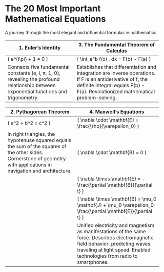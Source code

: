 # The 20 Most Important Mathematical Equations

A journey through the most elegant and influential formulas in mathematics

| 1. Euler’s Identity | 3. The Fundamental Theorem of Calculus |
|---------------------|---------------------------------------|
| \( e^{i\pi} + 1 = 0 \) | \( \int_a^b f(x) \, dx = F(b) - F(a) \) |
| Connects five fundamental constants (e, i, π, 1, 0), revealing the profound relationship between exponential functions and trigonometry. | Establishes that differentiation and integration are inverse operations. If F is an antiderivative of f, the definite integral equals F(b) - F(a). Revolutionized mathematical problem-solving. |

| 2. Pythagorean Theorem | 4. Maxwell’s Equations |
|------------------------|-----------------------|
| \( a^2 + b^2 = c^2 \) | \( \nabla \cdot \mathbf{E} = \frac{\rho}{\varepsilon_0} \) |
| In right triangles, the hypotenuse squared equals the sum of the squares of the other sides. Cornerstone of geometry with applications in navigation and architecture. | \( \nabla \cdot \mathbf{B} = 0 \) |
| | \( \nabla \times \mathbf{E} = -\frac{\partial \mathbf{B}}{\partial t} \) |
| | \( \nabla \times \mathbf{B} = \mu_0 \mathbf{J} + \mu_0 \varepsilon_0 \frac{\partial \mathbf{E}}{\partial t} \) |
| | Unified electricity and magnetism as manifestations of the same force. Describes electromagnetic field behavior, predicting waves traveling at light speed. Enabled technologies from radio to smartphones. |